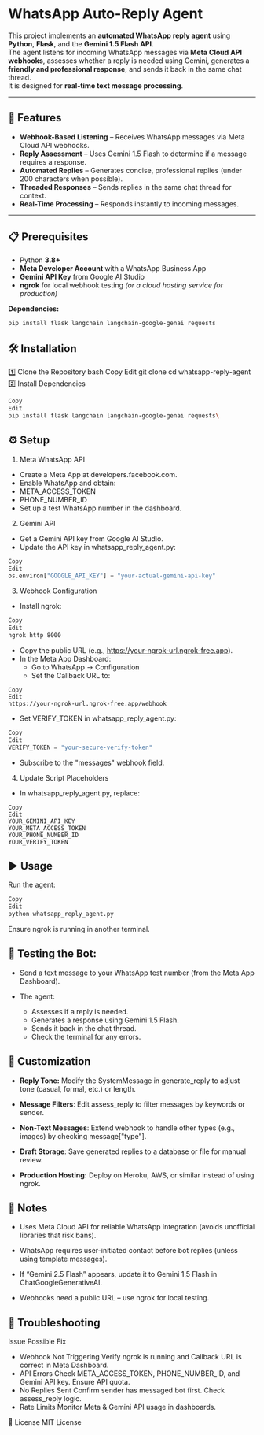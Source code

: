 # WhatsApp Auto-Reply Agent

This project implements an **automated WhatsApp reply agent** using **Python**, **Flask**, and the **Gemini 1.5 Flash API**.  
The agent listens for incoming WhatsApp messages via **Meta Cloud API webhooks**, assesses whether a reply is needed using Gemini, generates a **friendly and professional response**, and sends it back in the same chat thread.  
It is designed for **real-time text message processing**.

---

## 🚀 Features

- **Webhook-Based Listening** – Receives WhatsApp messages via Meta Cloud API webhooks.
- **Reply Assessment** – Uses Gemini 1.5 Flash to determine if a message requires a response.
- **Automated Replies** – Generates concise, professional replies (under 200 characters when possible).
- **Threaded Responses** – Sends replies in the same chat thread for context.
- **Real-Time Processing** – Responds instantly to incoming messages.

---

## 📋 Prerequisites

- Python **3.8+**
- **Meta Developer Account** with a WhatsApp Business App
- **Gemini API Key** from Google AI Studio
- **ngrok** for local webhook testing *(or a cloud hosting service for production)*

**Dependencies:**
```bash
pip install flask langchain langchain-google-genai requests
```

## 🛠 Installation
1️⃣ Clone the Repository
bash
Copy
Edit
git clone <repository-url>
cd whatsapp-reply-agent
2️⃣ Install Dependencies
```bash
Copy
Edit
pip install flask langchain langchain-google-genai requests\
```
## ⚙️ Setup
1. Meta WhatsApp API
- Create a Meta App at developers.facebook.com.
- Enable WhatsApp and obtain:
- META_ACCESS_TOKEN
- PHONE_NUMBER_ID
- Set up a test WhatsApp number in the dashboard.

2. Gemini API
- Get a Gemini API key from Google AI Studio.
- Update the API key in whatsapp_reply_agent.py:
```python
Copy
Edit
os.environ["GOOGLE_API_KEY"] = "your-actual-gemini-api-key"
```

3. Webhook Configuration
- Install ngrok:
```bash
Copy
Edit
ngrok http 8000
```

- Copy the public URL (e.g., https://your-ngrok-url.ngrok-free.app).
- In the Meta App Dashboard:
     * Go to WhatsApp → Configuration
     * Set the Callback URL to:

```arduino
Copy
Edit
https://your-ngrok-url.ngrok-free.app/webhook
```

- Set VERIFY_TOKEN in whatsapp_reply_agent.py:
```python
Copy
Edit
VERIFY_TOKEN = "your-secure-verify-token"
```

- Subscribe to the "messages" webhook field.

4. Update Script Placeholders
- In whatsapp_reply_agent.py, replace:

```
Copy
Edit
YOUR_GEMINI_API_KEY
YOUR_META_ACCESS_TOKEN
YOUR_PHONE_NUMBER_ID
YOUR_VERIFY_TOKEN
```

## ▶ Usage
Run the agent:

```bash
Copy
Edit
python whatsapp_reply_agent.py
```

Ensure ngrok is running in another terminal.

## 💬 Testing the Bot:
- Send a text message to your WhatsApp test number (from the Meta App Dashboard).

- The agent:

    * Assesses if a reply is needed.
    * Generates a response using Gemini 1.5 Flash.
    * Sends it back in the chat thread.
    * Check the terminal for any errors.

## 🎨 Customization
- **Reply Tone:** Modify the SystemMessage in generate_reply to adjust tone (casual, formal, etc.) or length.

- **Message Filters**: Edit assess_reply to filter messages by keywords or sender.

- **Non-Text Messages**: Extend webhook to handle other types (e.g., images) by checking message["type"].

- **Draft Storage**: Save generated replies to a database or file for manual review.

- **Production Hosting:** Deploy on Heroku, AWS, or similar instead of using ngrok.

## 📌 Notes
- Uses Meta Cloud API for reliable WhatsApp integration (avoids unofficial libraries that risk bans).

- WhatsApp requires user-initiated contact before bot replies (unless using template messages).

- If “Gemini 2.5 Flash” appears, update it to Gemini 1.5 Flash in ChatGoogleGenerativeAI.

- Webhooks need a public URL – use ngrok for local testing.

## 🐛 Troubleshooting
 Issue	Possible Fix
- Webhook Not Triggering	Verify ngrok is running and Callback URL is correct in Meta Dashboard.
- API Errors	Check META_ACCESS_TOKEN, PHONE_NUMBER_ID, and Gemini API key. Ensure API quota.
- No Replies Sent	Confirm sender has messaged bot first. Check assess_reply logic.
- Rate Limits	Monitor Meta & Gemini API usage in dashboards.

📄 License
MIT License
